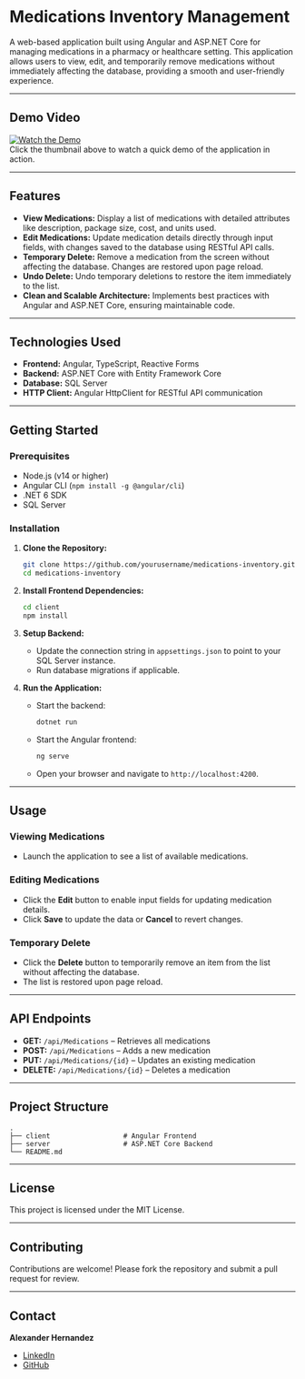 # **Medications Inventory Management**

A web-based application built using Angular and ASP.NET Core for managing medications in a pharmacy or healthcare setting. This application allows users to view, edit, and temporarily remove medications without immediately affecting the database, providing a smooth and user-friendly experience.

---

## **Demo Video**  
[![Watch the Demo](https://youtu.be/gEVeLPIaPtI)](https://youtu.be/gEVeLPIaPtI)  
Click the thumbnail above to watch a quick demo of the application in action.

---

## **Features**  
- **View Medications:** Display a list of medications with detailed attributes like description, package size, cost, and units used.  
- **Edit Medications:** Update medication details directly through input fields, with changes saved to the database using RESTful API calls.  
- **Temporary Delete:** Remove a medication from the screen without affecting the database. Changes are restored upon page reload.  
- **Undo Delete:** Undo temporary deletions to restore the item immediately to the list.  
- **Clean and Scalable Architecture:** Implements best practices with Angular and ASP.NET Core, ensuring maintainable code.

---

## **Technologies Used**  
- **Frontend:** Angular, TypeScript, Reactive Forms  
- **Backend:** ASP.NET Core with Entity Framework Core  
- **Database:** SQL Server  
- **HTTP Client:** Angular HttpClient for RESTful API communication  

---

## **Getting Started**  

### **Prerequisites**  
- Node.js (v14 or higher)  
- Angular CLI (`npm install -g @angular/cli`)  
- .NET 6 SDK  
- SQL Server  

### **Installation**  
1. **Clone the Repository:**  
   ```bash
   git clone https://github.com/yourusername/medications-inventory.git
   cd medications-inventory
   ```

2. **Install Frontend Dependencies:**  
   ```bash
   cd client
   npm install
   ```

3. **Setup Backend:**  
   - Update the connection string in `appsettings.json` to point to your SQL Server instance.  
   - Run database migrations if applicable.  

4. **Run the Application:**  
   - Start the backend:  
     ```bash
     dotnet run
     ```  
   - Start the Angular frontend:  
     ```bash
     ng serve
     ```  
   - Open your browser and navigate to `http://localhost:4200`.  

---

## **Usage**  
### **Viewing Medications**  
- Launch the application to see a list of available medications.

### **Editing Medications**  
- Click the **Edit** button to enable input fields for updating medication details.  
- Click **Save** to update the data or **Cancel** to revert changes.

### **Temporary Delete**  
- Click the **Delete** button to temporarily remove an item from the list without affecting the database.  
- The list is restored upon page reload.

---

## **API Endpoints**  
- **GET:** `/api/Medications` – Retrieves all medications  
- **POST:** `/api/Medications` – Adds a new medication  
- **PUT:** `/api/Medications/{id}` – Updates an existing medication  
- **DELETE:** `/api/Medications/{id}` – Deletes a medication  

---

## **Project Structure**
```
.
├── client                  # Angular Frontend
├── server                  # ASP.NET Core Backend
└── README.md
```

---

## **License**  
This project is licensed under the MIT License.  

---

## **Contributing**  
Contributions are welcome! Please fork the repository and submit a pull request for review.  

---

## **Contact**  
**Alexander Hernandez**  
- [LinkedIn](https://www.linkedin.com/in/alexander-hernandez-software-developer/)  
- [GitHub](https://github.com/Alex-Turing)  

